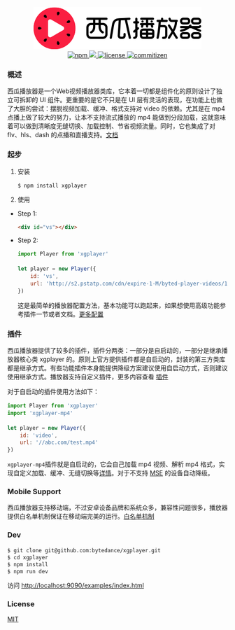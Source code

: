 <div align="center">
    <img src="./xgplayer.png" width="384" height="96">
</div>
<div align="center">
    <a href="https://www.npmjs.com/package/xgplayer" target="_blank">
        <img src="https://img.shields.io/npm/v/xgplayer.svg" alt="npm">
    </a>
    <a href="https://www.npmjs.com/package/xgplayer">
        <img src="https://img.shields.io/npm/dm/xgplaer.svg" alg="download">
    </a>
    <a href="https://www.npmjs.com/package/xgplayer" target="_blank">
        <img src="https://img.shields.io/npm/l/xgplayer.svg" alt="license">
    </a>
    <a href="http://commitizen.github.io/cz-cli/">
        <img src="https://img.shields.io/badge/commitizen-friendly-brightgreen.svg" alt="commitizen">
    </a>
</div>


### 概述


西瓜播放器是一个Web视频播放器类库，它本着一切都是组件化的原则设计了独立可拆卸的 UI 组件。更重要的是它不只是在 UI 层有灵活的表现，在功能上也做了大胆的尝试：摆脱视频加载、缓冲、格式支持对 video 的依赖。尤其是在 mp4 点播上做了较大的努力，让本不支持流式播放的 mp4 能做到分段加载，这就意味着可以做到清晰度无缝切换、加载控制、节省视频流量。同时，它也集成了对 flv、hls、dash 的点播和直播支持。[文档](http://h5player.bytedance.com/)



### 起步

1. 安装

    ```
    $ npm install xgplayer
    ```

2. 使用

- Step 1:

    ```html
    <div id="vs"></div>
    ```

- Step 2:

    ```js
    import Player from 'xgplayer'

    let player = new Player({
        id: 'vs',
        url: 'http://s2.pstatp.com/cdn/expire-1-M/byted-player-videos/1.0.0/xgplayer-demo.mp4'
    })
    ```

    这是最简单的播放器配置方法，基本功能可以跑起来，如果想使用高级功能参考插件一节或者文档。[更多配置](http://h5player.bytedance.com/config/)


### 插件

西瓜播放器提供了较多的插件，插件分两类：一部分是自启动的，一部分是继承播放器核心类 xgplayer 的。原则上官方提供插件都是自启动的，封装的第三方类库都是继承方式。有些功能插件本身能提供降级方案建议使用自启动方式，否则建议使用继承方式。播放器支持自定义插件，更多内容查看 [插件](http://h5player.bytedance.com/plugins/)

对于自启动的插件使用方法如下：

```js
import Player from 'xgplayer'
import 'xgplayer-mp4'

let player = new Player({
    id: 'video',
    url: '//abc.com/test.mp4'
})
```

<code>xgplayer-mp4</code>插件就是自启动的，它会自己加载 mp4 视频、解析 mp4 格式，实现自定义加载、缓冲、无缝切换等[详情]((http://h5player.bytedance.com/plugins/#xgplayer-mp4))。对于不支持 [MSE](https://www.w3.org/TR/media-source/) 的设备自动降级。


### Mobile Support

西瓜播放器支持移动端，不过安卓设备品牌和系统众多，兼容性问题很多，播放器提供白名单机制保证在移动端完美的运行。[白名单机制](http://h5player.bytedance.com/config/#%E7%99%BD%E5%90%8D%E5%8D%95)


### Dev

```
$ git clone git@github.com:bytedance/xgplayer.git
$ cd xgplayer
$ npm install
$ npm run dev
```

访问 [http://localhost:9090/examples/index.html](http://localhost:9090/examples/index.html)

### License

[MIT](http://opensource.org/licenses/MIT)
